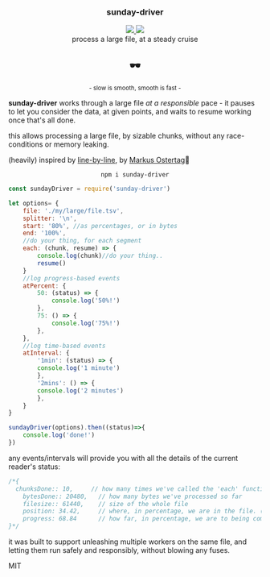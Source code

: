 <div align="center">
	<h3>sunday-driver</h3>
	<a href="https://npmjs.org/package/sunday-driver">
		<img src="https://img.shields.io/npm/v/sunday-driver.svg?style=flat-square" />
	</a>
  <a href="https://www.codacy.com/app/spencerkelly86/sunday-driver">
    <img src="https://api.codacy.com/project/badge/grade/1b0f3874f43f4b8c87ac855bb69bca8f" />
  </a>
	<div>process a large file, at a steady cruise</div>
</div>
<p></p>

<div align="center">
	<h2>🕶️</h2>
  <div><sup> - slow is smooth, smooth is fast -</sup></div>
</div>

**sunday-driver** works through a large file *at a responsible* pace - it pauses to let you consider the data, at given points, and waits to resume working once that's all done.

this allows processing a large file, by sizable chunks, without any race-conditions or memory leaking.

(heavily) inspired by [line-by-line](https://github.com/Osterjour/line-by-line), by [Markus Ostertag](https://github.com/Osterjour)🙏

<div align="center">
  <code>npm i sunday-driver</code>
</div>

```js
const sundayDriver = require('sunday-driver')

let options= {
	file: './my/large/file.tsv',
	splitter: '\n',
	start: '80%', //as percentages, or in bytes
	end: '100%',
	//do your thing, for each segment
	each: (chunk, resume) => {
		console.log(chunk)//do your thing..
		resume()
	}
	//log progress-based events
	atPercent: {
		50: (status) => {
			console.log('50%!')
		},
		75: () => {
			console.log('75%!')
		},
	},
	//log time-based events
	atInterval: {
		'1min': (status) => {
		console.log('1 minute')
		},
		'2mins': () => {
		console.log('2 minutes')
		},
	}
}

sundayDriver(options).then((status)=>{
	console.log('done!')
})
```

any events/intervals will provide you with all the details of the current reader's status:
```js
/*{
  chunksDone:: 10,     // how many times we've called the 'each' function
	bytesDone:: 20480,   // how many bytes we've processed so far
	filesize:: 61440,    // size of the whole file
	position: 34.42,     // where, in percentage, we are in the file. (if we didn't start at the top!)
	progress: 68.84      // how far, in percentage, we are to being complete
}*/
```

it was built to support unleashing multiple workers on the same file, and letting them run safely and responsibly, without blowing any fuses.

MIT
